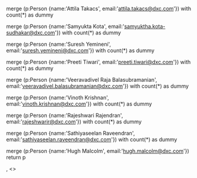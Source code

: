 
merge (p:Person {name:'Attila Takacs', email:'attila.takacs@dxc.com'})
with count(*) as dummy


merge (p:Person {name:'Samyukta Kota', email:'samyuktha.kota-sudhakar@dxc.com'})
with count(*) as dummy


merge (p:Person {name:'Suresh Yemineni', email:'suresh.yemineni@dxc.com'})
with count(*) as dummy


merge (p:Person {name:'Preeti Tiwari', email:'preeti.tiwari@dxc.com'})
with count(*) as dummy

merge (p:Person {name:'Veeravadivel Raja Balasubramanian', email:'veeravadivel.balasubramanian@dxc.com'})
with count(*) as dummy

merge (p:Person {name:'Vinoth Krishnan', email:'vinoth.krishnan@dxc.com'})
with count(*) as dummy

merge (p:Person {name:'Rajeshwari Rajendran', email:'rajeshwarir@dxc.com'})
with count(*) as dummy

merge (p:Person {name:'Sathiyaseelan Raveendran', email:'sathiyaseelan.raveendran@dxc.com'})
with count(*) as dummy

    
merge (p:Person {name:'Hugh Malcolm', email:'hugh.malcolm@dxc.com'})
return p
 
   
   ,  <>
   




